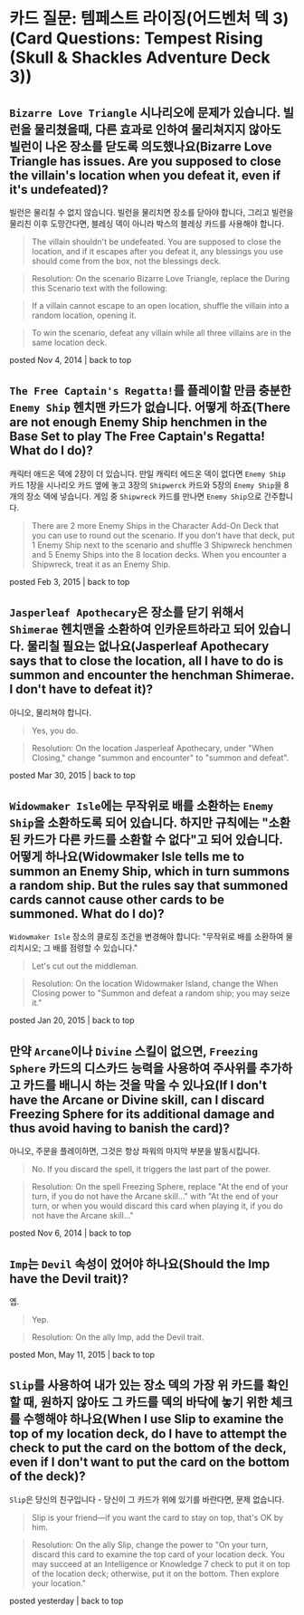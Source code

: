 # 카드 질문: 템페스트 라이징(어드벤처 덱 3)(Card Questions: Tempest Rising (Skull & Shackles Adventure Deck 3))

## `Bizarre Love Triangle` 시나리오에 문제가 있습니다. 빌런을 물리쳤을때, 다른 효과로 인하여 물리쳐지지 않아도 빌런이 나온 장소를 닫도록 의도했나요(Bizarre Love Triangle has issues. Are you supposed to close the villain's location when you defeat it, even if it's undefeated)?

빌런은 물리칠 수 없지 않습니다. 빌런을 물리치면 장소를 닫아야 합니다, 그리고 빌런을 물리친 이후 도망간다면, 블레싱 덱이 아니라 박스의 블레싱 카드를 사용해야 합니다. 

> The villain shouldn't be undefeated. You are supposed to close the location, and if it escapes after you defeat it, any blessings you use should come from the box, not the blessings deck.

> Resolution: On the scenario Bizarre Love Triangle, replace the During this Scenario text with the following:

> If a villain cannot escape to an open location, shuffle the villain into a random location, opening it.

> To win the scenario, defeat any villain while all three villains are in the same location deck.

posted Nov 4, 2014 | back to top

## `The Free Captain's Regatta!`를 플레이할 만큼 충분한 `Enemy Ship` 헨치맨 카드가 없습니다. 어떻게 하죠(There are not enough Enemy Ship henchmen in the Base Set to play The Free Captain's Regatta! What do I do)?

캐릭터 애드온 덱에 2장이 더 있습니다. 만일 캐릭터 에드온 덱이 없다면 `Enemy Ship` 카드 1장을 시나리오 카드 옆에 놓고 3장의 `Shipwerck` 카드와 5장의 `Enemy Ship`을 8개의 장소 덱에 넣습니다. 게임 중 `Shipwreck` 카드를 만나면 `Enemy Ship`으로 간주합니다.

> There are 2 more Enemy Ships in the Character Add-On Deck that you can use to round out the scenario. If you don't have that deck, put 1 Enemy Ship next to the scenario and shuffle 3 Shipwreck henchmen and 5 Enemy Ships into the 8 location decks. When you encounter a Shipwreck, treat it as an Enemy Ship.

posted Feb 3, 2015 | back to top

## `Jasperleaf Apothecary`은 장소를 닫기 위해서 `Shimerae` 헨치맨을 소환하여 인카운트하라고 되어 있습니다. 물리칠 필요는 없나요(Jasperleaf Apothecary says that to close the location, all I have to do is summon and encounter the henchman Shimerae. I don't have to defeat it)?

아니오, 물리쳐야 합니다.

> Yes, you do.

> Resolution: On the location Jasperleaf Apothecary, under "When Closing," change "summon and encounter" to "summon and defeat".

posted Mar 30, 2015 | back to top

## `Widowmaker Isle`에는 무작위로 배를 소환하는 `Enemy Ship`을 소환하도록 되어 있습니다. 하지만 규칙에는 "소환된 카드가 다른 카드를 소환할 수 없다"고 되어 있습니다. 어떻게 하나요(Widowmaker Isle tells me to summon an Enemy Ship, which in turn summons a random ship. But the rules say that summoned cards cannot cause other cards to be summoned. What do I do)?

`Widowmaker Isle` 장소의 클로징 조건을 변경해야 합니다: "무작위로 배를 소환하여 물리치시오; 그 배를 점령할 수 있습니다."

> Let's cut out the middleman.

> Resolution: On the location Widowmaker Island, change the When Closing power to "Summon and defeat a random ship; you may seize it."

posted Jan 20, 2015 | back to top

## 만약 `Arcane`이나 `Divine` 스킬이 없으면, `Freezing Sphere` 카드의 디스카드 능력을 사용하여 주사위를 추가하고 카드를 배니시 하는 것을 막을 수 있나요(If I don't have the Arcane or Divine skill, can I discard Freezing Sphere for its additional damage and thus avoid having to banish the card)?

아니오, 주문을 플레이하면, 그것은 항상 파워의 마지막 부분을 발동시킵니다.

> No. If you discard the spell, it triggers the last part of the power.

> Resolution: On the spell Freezing Sphere, replace "At the end of your turn, if you do not have the Arcane skill..." with "At the end of your turn, or when you would discard this card when playing it, if you do not have the Arcane skill..."

posted Nov 6, 2014 | back to top

## `Imp`는 `Devil` 속성이 었어야 하나요(Should the Imp have the Devil trait)?

옙.

> Yep.

> Resolution: On the ally Imp, add the Devil trait.

posted Mon, May 11, 2015 | back to top

## `Slip`를 사용하여 내가 있는 장소 덱의 가장 위 카드를 확인할 때, 원하지 않아도 그 카드를 덱의 바닥에 놓기 위한 체크를 수행해야 하나요(When I use Slip to examine the top of my location deck, do I have to attempt the check to put the card on the bottom of the deck, even if I don't want to put the card on the bottom of the deck)?

`Slip`은 당신의 친구입니다 - 당신이 그 카드가 위에 있기를 바란다면, 문제 없습니다.

> Slip is your friend—if you want the card to stay on top, that's OK by him.

> Resolution: On the ally Slip, change the power to "On your turn, discard this card to examine the top card of your location deck. You may succeed at an Intelligence or Knowledge 7 check to put it on top of the location deck; otherwise, put it on the bottom. Then explore your location."

posted yesterday | back to top
